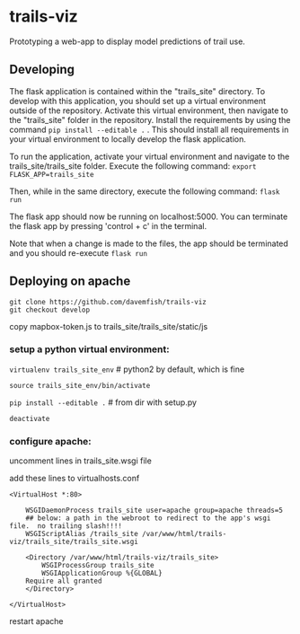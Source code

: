 # trails-viz

Prototyping a web-app to display model predictions of trail use.

## Developing

The flask application is contained within the "trails_site" directory. To develop with this application, you should set up a virtual environment outside of the repository. Activate this virtual environment, then navigate to the "trails_site" folder in the repository. Install the requirements by using the command ```pip install --editable .``` . This should install all requirements in your virtual environment to locally develop the flask application.

To run the application, activate your virtual environment and navigate to the trails_site/trails_site folder. Execute the following command: ```export FLASK_APP=trails_site```

Then, while in the same directory, execute the following command:  ```flask run```

The flask app should now be running on localhost:5000.
You can terminate the flask app by pressing 'control + c' in the terminal.

Note that when a change is made to the files, the app should be terminated and you should re-execute ```flask run```


## Deploying on apache
```
git clone https://github.com/davemfish/trails-viz
git checkout develop
```
copy mapbox-token.js to trails_site/trails_site/static/js

### setup a python virtual environment:
```virtualenv trails_site_env``` # python2 by default, which is fine

```source trails_site_env/bin/activate```

```pip install --editable .``` # from dir with setup.py

```deactivate```

### configure apache:
uncomment lines in trails_site.wsgi file

add these lines to virtualhosts.conf
```
<VirtualHost *:80>

    WSGIDaemonProcess trails_site user=apache group=apache threads=5
    ## below: a path in the webroot to redirect to the app's wsgi file.  no trailing slash!!!!
    WSGIScriptAlias /trails_site /var/www/html/trails-viz/trails_site/trails_site.wsgi

    <Directory /var/www/html/trails-viz/trails_site>
        WSGIProcessGroup trails_site
        WSGIApplicationGroup %{GLOBAL}
	Require all granted
    </Directory>

</VirtualHost>
```
restart apache
